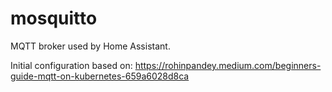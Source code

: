 # mosquitto
MQTT broker used by Home Assistant.

Initial configuration based on: https://rohinpandey.medium.com/beginners-guide-mqtt-on-kubernetes-659a6028d8ca
